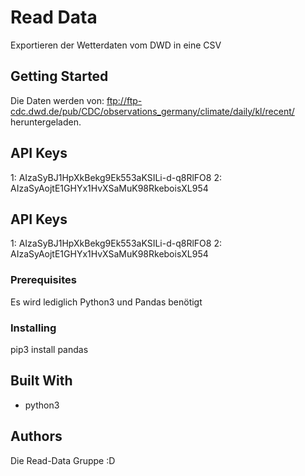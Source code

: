 # Read Data

Exportieren der Wetterdaten vom DWD in eine CSV

## Getting Started

Die Daten werden von: ftp://ftp-cdc.dwd.de/pub/CDC/observations_germany/climate/daily/kl/recent/ heruntergeladen.

## API Keys
1: AIzaSyBJ1HpXkBekg9Ek553aKSILi-d-q8RlFO8
2: AIzaSyAojtE1GHYx1HvXSaMuK98RkeboisXL954

## API Keys
1: AIzaSyBJ1HpXkBekg9Ek553aKSILi-d-q8RlFO8
2: AIzaSyAojtE1GHYx1HvXSaMuK98RkeboisXL954


### Prerequisites

Es wird lediglich Python3 und Pandas benötigt


### Installing

pip3 install pandas


## Built With

* python3


## Authors

Die Read-Data Gruppe :D
